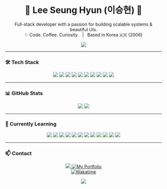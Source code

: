 <h1 align="center">🐧 Lee Seung Hyun (이승현) 🐧</h1>
<p align="center">
  Full-stack developer with a passion for building scalable systems & beautiful UIs.<br>
  ✨ Code. Coffee. Curiosity. &nbsp;&nbsp;|&nbsp;&nbsp; Based in Korea 🇰🇷 (2006)
</p>

<p align="center">
  <img src="https://readme-typing-svg.herokuapp.com?font=Fira+Code&size=20&pause=1000&color=58A6FF&width=435&lines=Welcome+to+my+GitHub+profile!;Developer+%7C+Student+%7C+Explorer;I+love+Spring+Boot+and+.NET!"/>
</p>

---

### 🛠 Tech Stack
<p align="center">
  <img src="https://img.shields.io/badge/C%23-512bd4?style=flat-square&logo=csharp&logoColor=white"/>
  <img src="https://img.shields.io/badge/HTML-e34f26?style=flat-square&logo=HTML5&logoColor=white"/>
  <img src="https://img.shields.io/badge/CSS-1572b6?style=flat-square&logo=css3&logoColor=white"/>
  <img src="https://img.shields.io/badge/JavaScript-f7df1e?style=flat-square&logo=javascript&logoColor=white"/>
  <img src="https://img.shields.io/badge/Java-db1f29?style=flat-square&logo=java&logoColor=white"/>
  <img src="https://img.shields.io/badge/MySQL-4479A1?style=flat-square&logo=MySQL&logoColor=white"/>
  <img src="https://img.shields.io/badge/Spring Boot-6db33f?style=flat-square&logo=springboot&logoColor=white"/>
  <img src="https://img.shields.io/badge/Intellij IDEA-000000?style=flat-square&logo=Intellijidea&logoColor=white"/>
  <img src="https://img.shields.io/badge/Thymeleaf-005f0f?style=flat-square&logo=thymeleaf&logoColor=white"/>
  <img src="https://img.shields.io/badge/Visual Studio-5C2D91?style=flat-square&logo=visual-studio&logoColor=white"/>
</p>

---

### 📊 GitHub Stats
<p align="center">
  <img src="https://github-readme-stats.vercel.app/api?username=leesh0829&show_icons=true&theme=tokyonight&hide=prs"/>
  <img src="https://github-readme-stats.vercel.app/api/top-langs/?username=leesh0829&layout=compact&theme=tokyonight"/>
</p>

---

### 🌱 Currently Learning
<p align="center">
  <img src="https://img.shields.io/badge/Unity-000000?style=flat-square&logo=Unity&logoColor=white"/>
  <img src="https://img.shields.io/badge/TypeScript-3178C6?style=flat-square&logo=TypeScript&logoColor=white"/>
  <img src="https://img.shields.io/badge/Node.js-339933?style=flat-square&logo=Node.js&logoColor=white"/>
  <img src="https://img.shields.io/badge/React-61DAFB?style=flat-square&logo=React&logoColor=white"/>
  <img src="https://img.shields.io/badge/NestJS-E0234E?style=flat-square&logo=NestJS&logoColor=white"/>
  <img src="https://img.shields.io/badge/Next.JS-000000?style=flat-square&logo=Next.JS&logoColor=white"/>
  <img src="https://img.shields.io/badge/Linux-fcc624?style=flat-square&logo=linux&logoColor=white"/>
  <img src="https://img.shields.io/badge/Python-3776AB?style=flat-square&logo=python&logoColor=white"/>
  <img src="https://img.shields.io/badge/PlatFormIO-f5822a?style=flat-square&logo=platformio&logoColor=white"/>
  <img src="https://img.shields.io/badge/Eclipse IDE-2c2255?style=flat-square&logo=eclipseide&logoColor=white"/>
  <img src="https://img.shields.io/badge/Thymeleaf-005f0f?style=flat-square&logo=thymeleaf&logoColor=white"/>
  <img src="https://img.shields.io/badge/Docker-2496ed?style=flat-square&logo=docker&logoColor=white"/>
</p>

---

### 📫 Contact
<p align="center">
  <a href="mailto:ee2hi@naver.com">
    <img src="https://img.shields.io/badge/Email-ee2hi@naver.com-0078D4?style=for-the-badge&logo=gmail&logoColor=white"/>
  </a>
  <a href="https://humdrum-sphere-41a.notion.site/Our-Colony-725f3a7abed649c5bc3e1d91047f2e19?pvs=4">
    <img src="https://img.shields.io/badge/My Portfolio-0288D1?style=flat-square&logo=gitbook&logoColor=white" alt="My Portfolio" />
  </a>
  <br/>
  <a href="https://wakatime.com/@bae81f8f-6822-46d9-9e2d-99e2cfd95278">
    <img src="https://wakatime.com/badge/user/bae81f8f-6822-46d9-9e2d-99e2cfd95278.svg" alt="Wakatime" />
  </a>
</p>

<p align="center">
  <img src="https://capsule-render.vercel.app/api?type=waving&color=58A6FF&height=120&section=footer"/>
</p>
